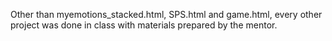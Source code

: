 Other than myemotions_stacked.html, SPS.html and game.html, every other project was done in class with materials prepared by the mentor.
